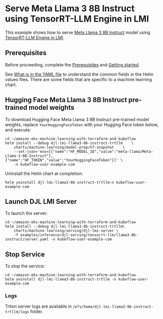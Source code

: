 # Serve Meta Llama 3 8B Instruct using TensorRT-LLM Engine in LMI

This example shows how to serve [Meta Llama 3 8B Instruct](https://huggingface.co/meta-llama/Meta-Llama-3-8B-Instruct) model using [TensorRT-LLM Engine in LMI](https://docs.djl.ai/docs/serving/serving/docs/lmi/user_guides/trt_llm_user_guide.html).

## Prerequisites

Before proceeding, complete the [Prerequisites](../../../../../README.md#prerequisites) and [Getting started](../../../../../README.md#getting-started). 

See [What is in the YAML file](../../../../../README.md#yaml-recipes) to understand the common fields in the Helm values files. There are some fields that are specific to a machine learning chart.


## Hugging Face Meta Llama 3 8B Instruct  pre-trained model weights

To download Hugging Face Meta Llama 3 8B Instruct  pre-trained model weights, replace `YourHuggingFaceToken` with your Hugging Face token below, and execute:

    cd ~/amazon-eks-machine-learning-with-terraform-and-kubeflow
    helm install --debug djl-lmi-llama3-8b-instruct-trtllm    \
        charts/machine-learning/model-prep/hf-snapshot    \
        --set-json='env=[{"name":"HF_MODEL_ID","value":"meta-llama/Meta-Llama-3-8B-Instruct"},{"name":"HF_TOKEN","value":"YourHuggingFaceToken"}]' \
        -n kubeflow-user-example-com

Uninstall the Helm chart at completion:

    helm uninstall djl-lmi-llama3-8b-instruct-trtllm-n kubeflow-user-example-com


## Launch DJL LMI Server

To launch the server:

    cd ~/amazon-eks-machine-learning-with-terraform-and-kubeflow
    helm install --debug djl-lmi-llama3-8b-instruct-trtllm\
        charts/machine-learning/serving/djl-lmi-server \
        -f examples/inference/djl-serving/tensorrt-llm/llama3-8b-instruct/server.yaml -n kubeflow-user-example-com


## Stop Service

To stop the service:

    cd ~/amazon-eks-machine-learning-with-terraform-and-kubeflow
    helm uninstall djl-lmi-llama3-8b-instruct-trtllm -n kubeflow-user-example-com

### Logs

Triton server logs are available in `/efs/home/djl-lmi-llama3-8b-instruct-trtllm/logs` folder. 

